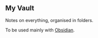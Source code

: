 ## My Vault

Notes on everything, organised in folders.

To be used mainly with [Obsidian](https://obsidian.md/).
